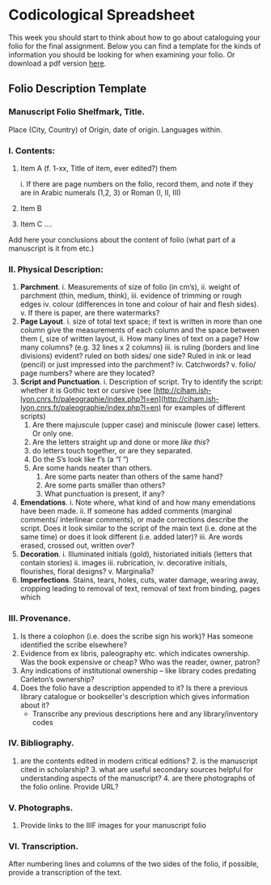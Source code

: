 # Codicological Spreadsheet

This week you should start to think about how to go about cataloguing your folio for the final assignment. Below you can find a template for the kinds of information you should be looking for when examining your folio. Or download a pdf version [here](https://github.com/MarcSaurette/Gitbook/blob/master/Folio.Description.Template.pdf).

## Folio Description Template

### **Manuscript Folio Shelfmark, Title**.

Place \(City, Country\) of Origin, date of origin. Languages within.

### I. Contents:

1. Item A \(f. 1-xx, Title of item, ever edited?\) them

   i.    If there are page numbers on the folio, record them, and note if they are in Arabic numerals \(1,2, 3\) or Roman \(I, II, III\)

2. Item B
3. Item C ….

Add here your conclusions about the content of folio \(what part of a manuscript is it from etc.\)

### II. Physical Description:

1. **Parchment**. i. Measurements of size of folio \(in cm’s\), ii. weight of parchment \(thin, medium, think\), iii. evidence of trimming or rough edges iv. colour \(differences in tone and colour of hair and flesh sides\). v. If there is paper, are there watermarks?
2. **Page Layout**. i. size of total text space; if text is written in more than one column give the measurements of each column and the space between them \(, size of written layout, ii. How many lines of text on a page? How many columns? \(e.g. 32 lines x 2 columns\) iii. is ruling \(borders and line divisions\) evident? ruled on both sides/ one side? Ruled in ink or lead \(pencil\) or just impressed into the parchment? iv. Catchwords? v. folio/ page numbers? where are they located?
3. **Script and Punctuation**. i. Description of script. Try to identify the script: whether it is Gothic text or cursive \(see [http://ciham.ish-lyon.cnrs.fr/paleographie/index.php?l=en](http://ciham.ish-lyon.cnrs.fr/paleographie/index.php?l=en) for examples of different scripts\)
   1. Are there majuscule \(upper case\) and miniscule \(lower case\) letters. Or only one. 
   2. Are the letters straight up and done or more _like this_? 
   3. do letters touch together, or are they separated.
   4. Do the S’s look like f’s \(a “ſ “\)
   5. Are some hands neater than others. 
      1. Are some parts neater than others of the same hand?
      2. Are some parts smaller than others?
      3. What punctuation is present, if any?
4. **Emendations**. i. Note where, what kind of and how many emendations have been made. ii. If someone has added comments \(marginal comments/ interlinear comments\), or made corrections describe the script. Does it look similar to the script of the main text \(i.e. done at the same time\) or does it look different \(i.e. added later\)? iii. Are words erased, crossed out, written over?
5. **Decoration**. i. Illuminated initials \(gold\), historiated initials \(letters that contain stories\) ii. images iii. rubrication, iv. decorative initials, flourishes, floral designs? v. Marginalia?
6. **Imperfections**. Stains, tears, holes, cuts, water damage, wearing away, cropping leading to removal of text, removal of text from binding, pages which

### III. Provenance. 

1. Is there a colophon \(i.e. does the scribe sign his work\)? Has someone identified the scribe elsewhere? 
2. Evidence from ex libris, paleography etc. which indicates ownership. Was the book expensive or cheap? Who was the reader, owner, patron? 
3. Any indications of institutional ownership – like library codes predating Carleton’s ownership? 
4. Does the folio have a description appended to it? Is there a previous library catalogue or bookseller's description which gives information about it? 
   * Transcribe any previous descriptions here and any library/inventory codes

### IV. Bibliography. 

1. are the contents edited in modern critical editions? 2. is the manuscript cited in scholarship? 3. what are useful secondary sources helpful for understanding aspects of the manuscript? 4. are there photographs of the folio online. Provide URL?

### V. Photographs. 

1. Provide links to the IIIF images for your manuscript folio

### VI. Transcription.

After numbering lines and columns of the two sides of the folio, if possible, provide a transcription of the text.

